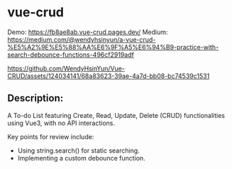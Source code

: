 # vue-crud

Demo: https://fb8ae8ab.vue-crud.pages.dev/
Medium: https://medium.com/@wendyhsinyun/a-vue-crud-%E5%A2%9E%E5%88%AA%E6%9F%A5%E6%94%B9-practice-with-search-debounce-functions-496cf2919adf

https://github.com/WendyHsinYun/Vue-CRUD/assets/124034141/68a83623-39ae-4a7d-bb08-bc74539c1531

## Description:

A To-do List featuring Create, Read, Update, Delete (CRUD) functionalities using Vue3, with no API interactions. 

Key points for review include:

* Using string.search() for static searching.
* Implementing a custom debounce function.

